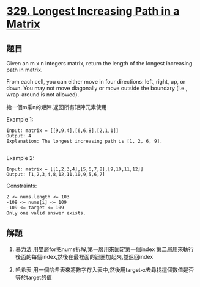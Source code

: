 # [329. Longest Increasing Path in a Matrix](https://leetcode-cn.com/problems/longest-increasing-path-in-a-matrix/)


## 題目

Given an m x n integers matrix, return the length of the longest increasing path in matrix.

From each cell, you can either move in four directions: left, right, up, or down. You may not move diagonally or move outside the boundary (i.e., wrap-around is not allowed).

給一個m乘n的矩陣.返回所有矩陣元素使用
 

Example 1:

```
Input: matrix = [[9,9,4],[6,6,8],[2,1,1]]
Output: 4
Explanation: The longest increasing path is [1, 2, 6, 9].


```

Example 2:

```
Input: matrix = [[1,2,3,4],[5,6,7,8],[9,10,11,12]]
Output: [1,2,3,4,8,12,11,10,9,5,6,7]

```

Constraints:
```
2 <= nums.length <= 103
-109 <= nums[i] <= 109
-109 <= target <= 109
Only one valid answer exists.
```

## 解題
1. 暴力法
用雙層for把nums拆解,第一層用來固定第一個index
第二層用來執行後面的每個index,然後在最裡面的迴圈加起來,並返回index
   
2. 哈希表
用一個哈希表來將數字存入表中,然後用target-x去尋找這個數值是否等於target的值
